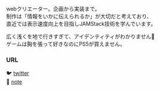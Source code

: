 webクリエーター。企画から実装まで。  
制作は「情報をいかに伝えられるか」が大切だと考えており、  
直近では表示速度向上を目指しJAMStack技術を学んでいます。

広く浅くを地で行きすぎて、アイデンティティがわかりません🕺  
ゲームは胸を張って好きなのにPS5が買えません。  

 ### URL
:bird: [twitter](https://twitter.com/fumi_sagawa)  
:green_book: [note](https://note.com/23letter)  

